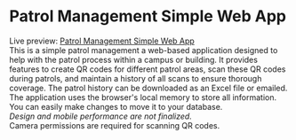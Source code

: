 # Patrol Management Simple Web App

Live preview: [Patrol Management Simple Web App](https://samuelabyan.github.io/patrol-management/)
<br>
This is a simple patrol management a web-based application designed to help with the patrol process within a campus or building. It provides features to create QR codes for different patrol areas, scan these QR codes during patrols, and maintain a history of all scans to ensure thorough coverage.
The patrol history can be downloaded as an Excel file or emailed.
<br>
The application uses the browser's local memory to store all information. You can easily make changes to move it to your database.
<br>
<i>Design and mobile performance are not finalized.</i>
<br>
Camera permissions are required for scanning QR codes.

